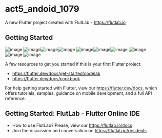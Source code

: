 # act5_andoid_1079

A new Flutter project created with FlutLab - https://flutlab.io

## Getting Started
![image](https://github.com/user-attachments/assets/c69e19c1-ab87-4dc0-acc4-7b159ea0ed6c)
![image](https://github.com/user-attachments/assets/1835a4e1-0f31-43cd-bffe-f2db657d0f26)![image](https://github.com/user-attachments/assets/ba86087a-a09a-46e9-b44a-281086cc187f)![image](https://github.com/user-attachments/assets/f88120e3-9f02-4899-bbb9-7ff0ed975221)
![image](https://github.com/user-attachments/assets/df4d76ff-455c-463b-9021-222f6cde3c68)![image](https://github.com/user-attachments/assets/f75a1f53-bfd9-4e52-af4d-a0a83f7319bc)![image](https://github.com/user-attachments/assets/174473e5-8713-4ab5-a89e-867423e1635c)
![image](https://github.com/user-attachments/assets/4bfb7a25-6b88-4958-bbbb-f9008c5e4698)![image](https://github.com/user-attachments/assets/d1348962-fa2b-4914-9dd2-b87c37cad62d)
![image](https://github.com/user-attachments/assets/341a4ee1-ce5f-45a5-a458-2975fc887fe4)







A few resources to get you started if this is your first Flutter project:

- https://flutter.dev/docs/get-started/codelab
- https://flutter.dev/docs/cookbook

For help getting started with Flutter, view our
https://flutter.dev/docs, which offers tutorials,
samples, guidance on mobile development, and a full API reference.

## Getting Started: FlutLab - Flutter Online IDE

- How to use FlutLab? Please, view our https://flutlab.io/docs
- Join the discussion and conversation on https://flutlab.io/residents
